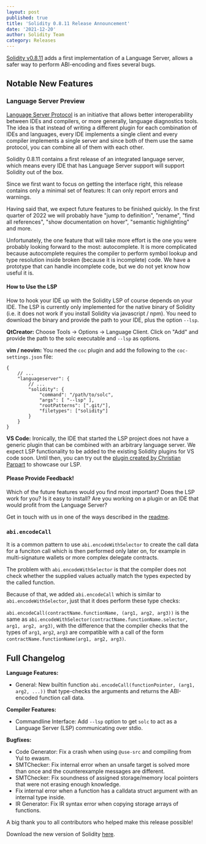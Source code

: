```yaml
---
layout: post
published: true
title: 'Solidity 0.8.11 Release Announcement'
date: '2021-12-20'
author: Solidity Team
category: Releases
---
```


[Solidity v0.8.11](https://github.com/ethereum/solidity/releases/tag/v0.8.11)
adds a first implementation of a Language Server, allows a safer way to
perform ABI-encoding and fixes several bugs.

## Notable New Features

### Language Server Preview

[Language Server Protocol](https://microsoft.github.io/language-server-protocol/)
is an initiative that allows better interoperability between IDEs and
compilers, or more generally, language diagnostics tools. The idea is that
instead of writing a different plugin for each combination of IDEs and
languages, every IDE implements a single client and every compiler implements
a single server and since both of them use the same protocol, you can combine
all of them with each other.

Solidity 0.8.11 contains a first release of an integrated language server,
which means every IDE that has Language Server support will support Solidity
out of the box.

Since we first want to focus on getting the interface right, this release
contains only a minimal set of features: It can only report errors and warnings.

Having said that, we expect future features to be finished quickly. In the first
quarter of 2022 we will probably have "jump to definition", "rename", "find all references",
"show documentation on hover", "semantic highlighting" and more.

Unfortunately, the one feature that will take more effort is the one you were
probably looking forward to the most: autocomplete. It is more complicated because
autocomplete requires the compiler to perform symbol lookup and type resolution
inside broken (because it is incomplete) code. We have a prototype that can handle
incomplete code, but we do not yet know how useful it is.

#### How to Use the LSP

How to hook your IDE up with the Solidity LSP of course depends on your IDE.
The LSP is currently only implemented for the native binary of Solidity (i.e. it does not
work if you install Solidity via javascript / npm). You need to download
the binary and provide the path to your IDE, plus the option ``--lsp``.

**QtCreator:** Choose Tools -> Options -> Language Client. Click on "Add" and
provide the path to the solc executable and ``--lsp`` as options.

**vim / neovim:** You need the ``coc`` plugin and add the following to the
``coc-settings.json`` file:

```
{
    // ...
    "languageserver": {
        // ...
        "solidity": {
            "command": "/path/to/solc",
            "args": [ "--lsp" ],
            "rootPatterns": [".git/"],
            "filetypes": ["solidity"]
        }
    }
}
```

**VS Code:** Ironically, the IDE that started the LSP project does not
have a generic plugin that can be combined with an arbitrary language
server. We expect LSP functionality to be added to the existing Solidity
plugins for VS code soon. Until then, you can try out the
[plugin created by Christian Parpart](https://dev.to/christianparpart/builtin-solidity-language-server-267n)
to showcase our LSP.

#### Please Provide Feedback!

Which of the future features would you find most important?
Does the LSP work for you?
Is it easy to install?
Are you working on a plugin or an IDE that would profit from the Language Server?

Get in touch with us in one of the ways described in the [readme](https://github.com/ethereum/solidity#readme).

### ``abi.encodeCall``

It is a common pattern to use ``abi.encodeWithSelector`` to create the
call data for a funciton call which is then performed only later on,
for example in multi-signature wallets or more complex delegate contracts.

The problem with ``abi.encodeWithSelector`` is that the compiler does not
check whether the supplied values actually match the types expected by the
called function.

Because of that, we added ``abi.encodeCall`` which is similar to
``abi.encodeWithSelector``, just that it does perform these type checks:

``abi.encodeCall(contractName.functionName, (arg1, arg2, arg3))`` is the same as
``abi.encodeWithSelector(contractName.functionName.selector, arg1, arg2, arg3)``,
with the difference that the compiler checks that the types of ``arg1``, ``arg2``, ``arg3``
are compatible with a call of the form ``contractName.functionName(arg1, arg2, arg3)``.


## Full Changelog


**Language Features:**
 * General: New builtin function ``abi.encodeCall(functionPointer, (arg1, arg2, ...))`` that type-checks the arguments and returns the ABI-encoded function call data.


**Compiler Features:**
 * Commandline Interface: Add ``--lsp`` option to get ``solc`` to act as a Language Server (LSP) communicating over stdio.


**Bugfixes:**
 * Code Generator: Fix a crash when using ``@use-src`` and compiling from Yul to ewasm.
 * SMTChecker: Fix internal error when an unsafe target is solved more than once and the counterexample messages are different.
 * SMTChecker: Fix soundness of assigned storage/memory local pointers that were not erasing enough knowledge.
 * Fix internal error when a function has a calldata struct argument with an internal type inside.
 * IR Generator: Fix IR syntax error when copying storage arrays of functions.


A big thank you to all contributors who helped make this release possible!

Download the new version of Solidity [here](https://github.com/ethereum/solidity/releases/tag/v0.8.11).